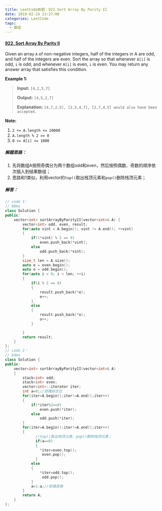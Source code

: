 ```yaml
---
title: LeetCode刷题：922.Sort Array By Parity II
date: 2019-02-24 13:27:00
categories: LeetCode
tags:
  - 数组
---
```

#### [922\. Sort Array By Parity II](https://leetcode-cn.com/problems/sort-array-by-parity-ii/)
Given an array `A` of non-negative integers, half of the integers in A are odd, and half of the integers are even.
Sort the array so that whenever `A[i]` is odd, `i` is odd; and whenever `A[i]` is even, `i` is even.
You may return any answer array that satisfies this condition.

**Example 1:**
>**Input:** `[4,2,5,7]`
>
>**Output:** `[4,5,2,7]`
>
>**Explanation:** `[4,7,2,5], [2,5,4,7], [2,7,4,5] would also have been accepted.`

**Note:**
1.  `2 <= A.length <= 20000`
2.  `A.length % 2 == 0`
3.  `0 <= A[i] <= 1000`
##### 解题思路：
1. 先将数组A按照奇偶分为两个数组odd和even，然后按照偶数、奇数的顺序依次插入到结果数组；
2. 思路和1类似，利用vector的`top()`取出栈顶元素和`pop()`删除栈顶元素；
##### 解答：
```cpp
// code 1:
// 80ms
class Solution {
public:
    vector<int> sortArrayByParityII(vector<int>& A) {
        vector<int> odd, even, result;
        for(auto vint = A.begin(); vint != A.end(); ++vint)
        {
            if((*vint) % 2 == 0)
                even.push_back(*vint);
            else
                odd.push_back(*vint);
        }
        size_t len = A.size();
        auto e = even.begin();
        auto o = odd.begin();
        for(auto i = 0; i < len; ++i)
        {
            if(i % 2 == 0)
            {
                result.push_back(*e);
                e++;
            }                
            else
            {
                result.push_back(*o);
                o++;
            }

        }
        return result;
    }
};
// code 2：
// 64ms
class Solution {
public:
    vector<int> sortArrayByParityII(vector<int>& A) 
    {
        stack<int> odd;
        stack<int> even;
        vector<int>::iterator iter;
        int a=0;//奇偶标志位
        for(iter=A.begin();iter!=A.end();iter++)
        {
            if(*iter%2==0)
                even.push(*iter);
            else
                odd.push(*iter);
        }
        for(iter=A.begin();iter!=A.end();iter++)
        {
              //top()取出栈顶元素，pop()删除栈顶元素；
              if(a==0)
              {
                *iter=even.top();
                 even.pop();
              }
            else
            {
                *iter=odd.top();
                 odd.pop();
            }
            a=1-a;//奇偶变换
        }
        return A;
    }
};
```